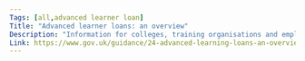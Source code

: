 ```yaml
---
Tags: [all,advanced learner loan]
Title: "Advanced learner loans: an overview"
Description: "Information for colleges, training organisations and employers about advanced learner loans."
Link: https://www.gov.uk/guidance/24-advanced-learning-loans-an-overview
---
```

